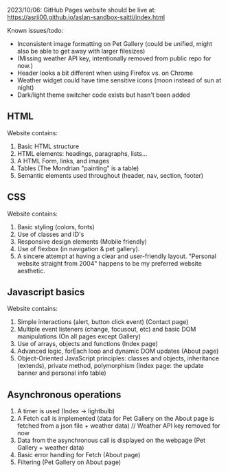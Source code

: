 2023/10/06: GitHub Pages website should be live at: https://asrii00.github.io/aslan-sandbox-saitti/index.html   

Known issues/todo:   
- Inconsistent image formatting on Pet Gallery (could be unified, might also be able to get away with larger filesizes)
- (Missing weather API key, intentionally removed from public repo for now.)
- Header looks a bit different when using Firefox vs. on Chrome
- Weather widget could have time sensitive icons (moon instead of sun at night)
- Dark/light theme switcher code exists but hasn't been added



## HTML

Website contains: 
1. Basic HTML structure
1. HTML elements: headings, paragraphs, lists...
1. A HTML Form, links, and images
1. Tables (The Mondrian "painting" is a table)
1. Semantic elements used throughout (header, nav, section, footer)


## CSS

Website contains:
1. Basic styling (colors, fonts)
1. Use of classes and ID's 
1. Responsive design elements (Mobile friendly)
1. Use of flexbox (in navigation & pet gallery). 
1. A sincere attempt at having a clear and user-friendly layout. "Personal website straight from 2004" happens to be my preferred website aesthetic.


## Javascript basics 

Website contains: 
1. Simple interactions (alert, button click event) (Contact page)
1. Multiple event listeners (change, focusout, etc) and basic DOM manipulations (On all pages except Gallery)
1. Use of arrays, objects and functions (Index page)
1. Advanced logic, forEach loop and dynamic DOM updates (About page)
1. Object-Oriented JavaScript principles: classes and objects, inheritance (extends), private method, polymorphism (Index page: the update banner and personal info table)


## Asynchronous operations 
1. A timer is used (Index -> lightbulb)
1. A Fetch call is implemented (data for Pet Gallery on the About page is fetched from a json file + weather data) // Weather API key removed for now
1. Data from the asynchronous call is displayed on the webpage (Pet Gallery + weather data)
1. Basic error handling for Fetch (About page)
1. Filtering (Pet Gallery on About page)


